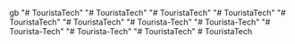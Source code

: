 gb "# TouristaTech" 
"# TouristaTech" 
"# TouristaTech" 
"# TouristaTech" 
"# TouristaTech" 
"# TouristaTech" 
"# Tourista-Tech" 
"# Tourista-Tech" 
"# Tourista-Tech" 
"# Tourista-Tech" 
"# TouristaTech" 
#   T o u r i s t a T e c h 
 
 